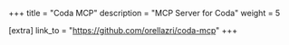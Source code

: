 +++
title = "Coda MCP"
description = "MCP Server for Coda"
weight = 5

[extra]
link_to = "https://github.com/orellazri/coda-mcp"
+++
